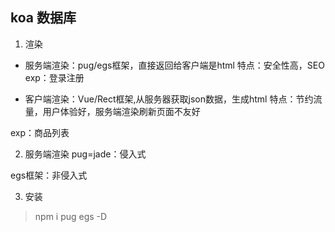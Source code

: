 ## koa 数据库

1. 渲染 

- 服务端渲染：pug/egs框架，直接返回给客户端是html
特点：安全性高，SEO
exp：登录注册

- 客户端渲染：Vue/Rect框架,从服务器获取json数据，生成html
特点：节约流量，用户体验好，服务端渲染刷新页面不友好

exp：商品列表


2. 服务端渲染
pug=jade：侵入式

egs框架：非侵入式

3. 安装

> npm i pug egs -D